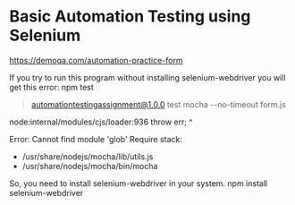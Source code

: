 # Basic Automation Testing using Selenium
https://demoqa.com/automation-practice-form


If you try to run this program without installing selenium-webdriver you will get this error:
npm test                                                          

> automationtestingassignment@1.0.0 test
> mocha --no-timeout form.js

node:internal/modules/cjs/loader:936
  throw err;
  ^

Error: Cannot find module 'glob'
Require stack:
- /usr/share/nodejs/mocha/lib/utils.js
- /usr/share/nodejs/mocha/bin/mocha

So, you need to install selenium-webdriver in your system.
npm install selenium-webdriver                                                                          

